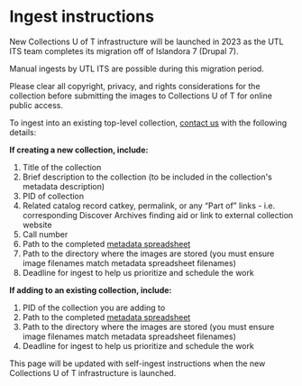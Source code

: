 # Ingest instructions

New Collections U of T infrastructure will be launched in 2023 as the UTL ITS team completes its migration off of Islandora 7 (Drupal 7). 

Manual ingests by UTL ITS are possible during this migration period. 

Please clear all copyright, privacy, and rights considerations for the collection before submitting the images to Collections U of T for online public access.

To ingest into an existing top-level collection, [contact us](mailto:digitalinitiatives@library.utoronto.ca) with the following details:

**If creating a new collection, include:**
1. Title of the collection
2. Brief description to the collection (to be included in the collection's metadata description)
3. PID of collection
4. Related catalog record catkey, permalink, or any “Part of” links - i.e. corresponding Discover Archives finding aid or link to external collection website
5. Call number
6. Path to the completed [metadata spreadsheet](https://github.com/utlib/collections-uoft/blob/main/docs/metadata_template_instructions.md)
7. Path to the directory where the images are stored (you must ensure image filenames match metadata spreadsheet filenames)
8. Deadline for ingest to help us prioritize and schedule the work

**If adding to an existing collection, include:**
1. PID of the collection you are adding to
2. Path to the completed [metadata spreadsheet](https://github.com/utlib/collections-uoft/blob/main/docs/metadata_template_instructions.md)
7. Path to the directory where the images are stored (you must ensure image filenames match metadata spreadsheet filenames)
8. Deadline for ingest to help us prioritize and schedule the work

This page will be updated with self-ingest instructions when the new Collections U of T infrastructure is launched.
